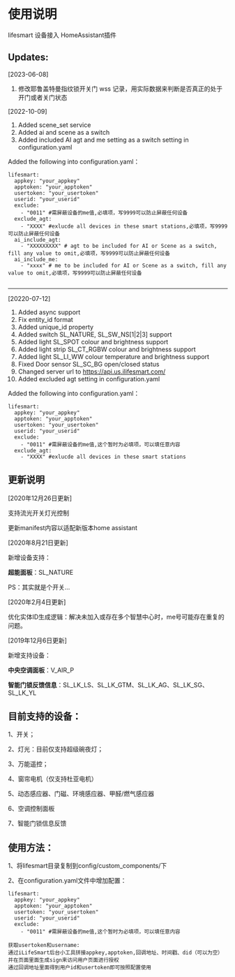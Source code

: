 使用说明
==== 
lifesmart 设备接入 HomeAssistant插件

Updates:
-------  
[2023-06-08]
1. 修改耶鲁盖特曼指纹锁开关门 wss 记录，用实际数据来判断是否真正的处于开门或者关门状态

[2022-10-09]
1. Added scene_set service
2. Added ai and scene as a switch
3. Added included AI agt and me setting as a switch setting in configuration.yaml

Added the following into configuration.yaml：

```
lifesmart:
  appkey: "your_appkey" 
  apptoken: "your_apptoken"
  usertoken: "your_usertoken" 
  userid: "your_userid"
  exclude:
    - "0011" #需屏蔽设备的me值,必填项，写9999可以防止屏蔽任何设备
  exclude_agt:
    - "XXXX" #exlucde all devices in these smart stations,必填项，写9999可以防止屏蔽任何设备
  ai_include_agt:
    - "XXXXXXXXX" # agt to be included for AI or Scene as a switch, fill any value to omit,必填项，写9999可以防止屏蔽任何设备
  ai_include_me:
    - "xxxx" # me to be included for AI or Scene as a switch, fill any value to omit,必填项，写9999可以防止屏蔽任何设备
  
```

-------  
[20220-07-12]
1. Added async support
2. Fix entity_id format 
3. Added unique_id property
4. Added switch SL_NATURE, SL_SW_NS[1|2|3] support
5. Added light SL_SPOT colour and brightness support
6. Added light strip SL_CT_RGBW colour and brightness support
7. Added light SL_LI_WW colour temperature and brightness support
8. Fixed Door sensor SL_SC_BG open/closed status
9. Changed server url to https://api.us.ilifesmart.com/
10. Added excluded agt setting in configuration.yaml

Added the following into configuration.yaml：

```
lifesmart:
  appkey: "your_appkey" 
  apptoken: "your_apptoken"
  usertoken: "your_usertoken" 
  userid: "your_userid"
  exclude:
    - "0011" #需屏蔽设备的me值,这个暂时为必填项，可以填任意内容
  exclude_agt:
    - "XXXX" #exlucde all devices in these smart stations
```

更新说明
-------  
[2020年12月26日更新]

支持流光开关灯光控制

更新manifest内容以适配新版本home assistant

[2020年8月21日更新]

新增设备支持：

**超能面板**：SL_NATURE

PS：其实就是个开关...

[2020年2月4日更新]

优化实体ID生成逻辑：解决未加入或存在多个智慧中心时，me号可能存在重复的问题。

[2019年12月6日更新]

新增支持设备：

**中央空调面板**：V_AIR_P

**智能门锁反馈信息**：SL_LK_LS、SL_LK_GTM、SL_LK_AG、SL_LK_SG、SL_LK_YL

目前支持的设备：
-------  
1、开关；

2、灯光：目前仅支持超级碗夜灯；

3、万能遥控；

4、窗帘电机（仅支持杜亚电机）

5、动态感应器、门磁、环境感应器、甲醛/燃气感应器

6、空调控制面板

7、智能门锁信息反馈

使用方法：
-------  
1、将lifesmart目录复制到config/custom_components/下

2、在configuration.yaml文件中增加配置：

```
lifesmart:
  appkey: "your_appkey" 
  apptoken: "your_apptoken"
  usertoken: "your_usertoken" 
  userid: "your_userid"
  exclude:
    - "0011" #需屏蔽设备的me值,这个暂时为必填项，可以填任意内容
```
```
获取usertoken和username:
通过iLifeSmart后台小工具拼接appkey,apptoken,回调地址、时间戳、did（可以为空）并在页面里面生成sign来访问用户页面进行授权
通过回调地址里面得到用户id和usertoken即可按照配置使用
```
    
